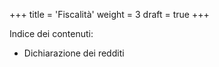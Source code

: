 +++
title = 'Fiscalità'
weight = 3
draft = true
+++

Indice dei contenuti:

- Dichiarazione dei redditi